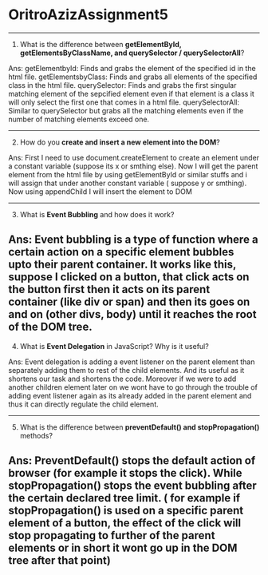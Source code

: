 ﻿# OritroAzizAssignment5
--------------------------------------------------------------------------------------------------------------------------------------------------------------
1. What is the difference between **getElementById, getElementsByClassName, and querySelector / querySelectorAll**?

Ans: getElementbyId: Finds and grabs the element of the specified id in the html file. 
     getElementsbyClass: Finds and grabs all elements of the specified class in the html file.
     querySelector: Finds and grabs the first singular matching element of the sepcified element even if that element is a class it will only select the 			first one that comes in a html file.
     querySelectorAll: Similar to querySelector but grabs all the matching elements even if the number of matching elements exceed one.

--------------------------------------------------------------------------------------------------------------------------------------------------------------
2. How do you **create and insert a new element into the DOM**?

Ans: First I need to use document.createElement to create an element under a constant variable (suppose its x or smthing else). Now I will get the parent element from the html file by using getElementById or similar stuffs and i will assign that under another constant variable ( suppose y or smthing). Now using appendChild I will insert the element to DOM

--------------------------------------------------------------------------------------------------------------------------------------------------------------
3. What is **Event Bubbling** and how does it work?

Ans: Event bubbling is a type of function where a certain action on a specific element bubbles upto their parent container. It works like this, suppose I clicked on a button, that click acts on the button first then it acts on its parent container (like div or span) and then its goes on and on (other divs, body) until it reaches the root of the DOM tree.
--------------------------------------------------------------------------------------------------------------------------------------------------------------
4. What is **Event Delegation** in JavaScript? Why is it useful?

Ans: Event delegation is adding a event listener on the parent element than separately adding them to rest of the child elements. And its useful as it shortens our task and shortens the code. Moreover if we were to add another children element later on we wont have to go through the trouble of adding event listener again as its already added in the parent element and thus it can directly regulate the child element.

--------------------------------------------------------------------------------------------------------------------------------------------------------------
5. What is the difference between **preventDefault() and stopPropagation()** methods?

Ans: PreventDefault() stops the default action of browser (for example it stops the click). While stopPropagation() stops the event bubbling after the certain declared tree limit. ( for example if stopPropagation() is used on a specific parent element of a button, the effect of the click will stop propagating to further of the parent elements or in short it wont go up in the DOM tree after that point)
--------------------------------------------------------------------------------------------------------------------------------------------------------------

